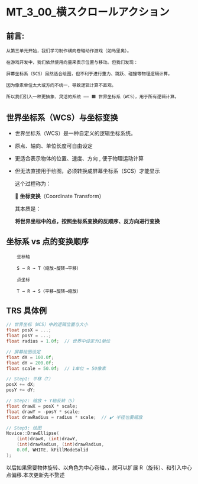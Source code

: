 # MT_3_00_横スクロールアクション
## 前言: 

    从第三单元开始，我们学习制作横向卷轴动作游戏（如马里奥）。

    在游戏开发中，我们依然使用向量来表示位置与移动。但我们发现：

    屏幕坐标系（SCS）虽然适合绘图，但不利于进行重力、跳跃、碰撞等物理逻辑计算。

    因为像素单位太大或方向不统一，导致逻辑计算不直观。

    所以我们引入一种更抽象、灵活的系统 —— 🟧 世界坐标系（WCS），用于所有逻辑计算。


## 世界坐标系（WCS）与坐标变换

- 世界坐标系（WCS）是一种自定义的逻辑坐标系统。

- 原点、轴向、单位长度可自由设定

- 更适合表示物体的位置、速度、方向 , 便于物理运动计算

- 但无法直接用于绘图，必须转换成屏幕坐标系（SCS）才能显示

    这个过程称为：

    📌 **坐标变换**（Coordinate Transform）
    
    其本质是：

    **将世界坐标中的点，按照坐标系变换的反顺序、反方向进行变换**
    
## 坐标系 vs 点的变换顺序

        坐标轴

        S → R → T（缩放→旋转→平移）

        点坐标

        T → R → S（平移→旋转→缩放）


## TRS 具体例

```c
// 世界坐标（WCS）中的逻辑位置与大小
float posX = ...;
float posY = ...;
float radius = 1.0f;  // 世界中设定为1单位

// 屏幕绘图设定
float dX = 100.0f;
float dY = 200.0f;
float scale = 50.0f;  // 1单位 = 50像素

// Step1: 平移（T）
posX += dX;
posY += dY;

// Step2: 缩放 + Y轴反转（S）
float drawX = posX * scale;
float drawY = -posY * scale;
float drawRadius = radius * scale;  // ✔️ 半径也要缩放

// Step3: 绘图
Novice::DrawEllipse(
    (int)drawX, (int)drawY,
    (int)drawRadius, (int)drawRadius,
    0.0f, WHITE, kFillModeSolid
);
```

以后如果需要物体旋转、以角色为中心卷轴、，就可以扩展 R（旋转）、和引入中心点偏移.本次更新先不赘述


